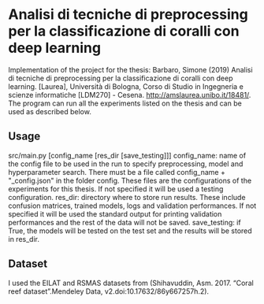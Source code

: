 # Analisi di tecniche di preprocessing per la classificazione di coralli con deep learning
Implementation of the project for the thesis: Barbaro, Simone (2019) Analisi di tecniche di preprocessing per la classificazione di coralli con deep learning. [Laurea], Università di Bologna, Corso di Studio in Ingegneria e scienze informatiche [LDM270] - Cesena. http://amslaurea.unibo.it/18481/.
The program can run all the experiments listed on the thesis and can be used as described below.
## Usage
src/main.py [config_name [res_dir [save_testing]]]
config_name: name of the config file to be used in the run to specify preprocessing, model and hyperparameter search. There must be a file called config_name + "_config.json" in the folder config. These files are the configurations of the experiments for this thesis. If not specified it will be used a testing configuration.
res_dir: directory where to store run results. These include confusion matrices, trained models, logs and validation performances. If not specified it will be used the standard output for printing validation performances and the rest of the data will not be saved.
save_testing: if True, the models will be tested on the test set and the results will be stored in res_dir.

## Dataset
I used the EILAT and RSMAS datasets from (Shihavuddin, Asm. 2017. “Coral reef dataset”.Mendeley Data, v2.doi:10.17632/86y667257h.2).
